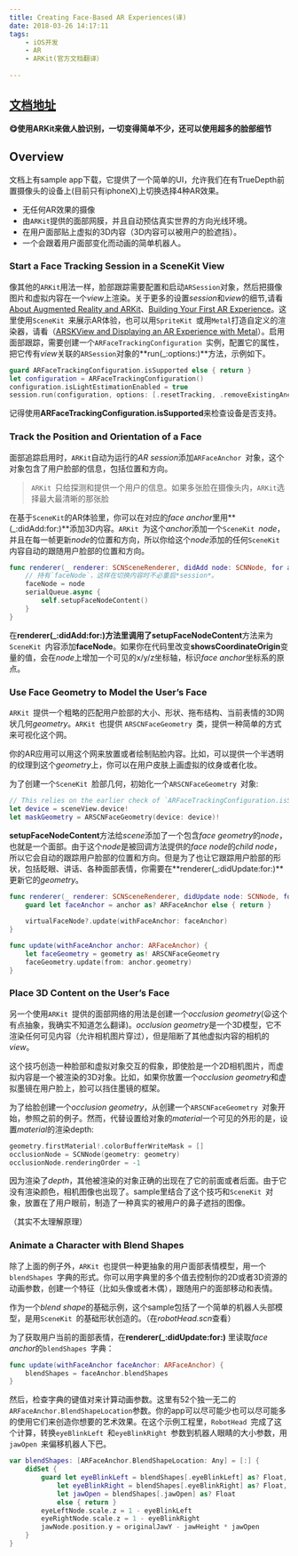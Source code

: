 ```yaml
---
title: Creating Face-Based AR Experiences(译)
date: 2018-03-26 14:17:11
tags: 
	- iOS开发 
	- AR
	- ARKit(官方文档翻译）
	
---
```


## [文档地址](https://developer.apple.com/documentation/arkit/creating_face_based_ar_experiences)

**😋使用ARKit来做人脸识别，一切变得简单不少，还可以使用超多的脸部细节**


## Overview

文档上有sample app下载，它提供了一个简单的UI，允许我们在有TrueDepth前置摄像头的设备上(目前只有iphoneX)上切换选择4种AR效果。

* 无任何AR效果的摄像
* 由`ARKit`提供的面部网膜，并且自动预估真实世界的方向光线环境。
* 在用户面部贴上虚拟的3D内容（3D内容可以被用户的脸遮挡）。
* 一个会跟着用户面部变化而动画的简单机器人。

### Start a Face Tracking Session in a SceneKit View

像其他的`ARKit`用法一样，脸部跟踪需要配置和启动`ARSession`对象，然后把摄像图片和虚拟内容在一个*view*上渲染。关于更多的设置*session*和*view*的细节,请看[About Augmented Reality and ARKit]()、[Building Your First AR Experience]()。这里使用`SceneKit `来展示AR体验，也可以用`SpriteKit `或用`Metal`打造自定义的渲染器，请看（[ARSKView and Displaying an AR Experience with Metal]()）。启用面部跟踪，需要创建一个`ARFaceTrackingConfiguration `实例，配置它的属性，把它传有*view*关联的`ARSession`对象的**run(_:options:)**方法，示例如下。

```swift
guard ARFaceTrackingConfiguration.isSupported else { return }
let configuration = ARFaceTrackingConfiguration()
configuration.isLightEstimationEnabled = true
session.run(configuration, options: [.resetTracking, .removeExistingAnchors])
```

记得使用**ARFaceTrackingConfiguration.isSupported**来检查设备是否支持。

### Track the Position and Orientation of a Face

面部追踪启用时，`ARKit`自动为运行的*AR session*添加`ARFaceAnchor `对象，这个对象包含了用户脸部的信息，包括位置和方向。

> `ARKit `只给探测和提供一个用户的信息。如果多张脸在摄像头内，`ARKit`选择最大最清晰的那张脸

在基于`SceneKit`的AR体验里，你可以在对应的*face anchor*里用**(_:didAdd:for:)**添加3D内容。`ARKit `为这个*anchor*添加一个`SceneKit `*node*，并且在每一帧更新*node*的位置和方向，所以你给这个*node*添加的任何`SceneKit `内容自动的跟随用户脸部的位置和方向。

```swift
func renderer(_ renderer: SCNSceneRenderer, didAdd node: SCNNode, for anchor: ARAnchor) {
    // 持有`faceNode`，这样在切换内容时不必重启*session*。
    faceNode = node
    serialQueue.async {
        self.setupFaceNodeContent()
    }
}
```

在**renderer(_:didAdd:for:)**方法里调用了**setupFaceNodeContent**方法来为`SceneKit `内容添加**faceNode**。如果你在代码里改变**showsCoordinateOrigin**变量的值，会在*node*上增加一个可见的x/y/z坐标轴，标识*face anchor*坐标系的原点。 


### Use Face Geometry to Model the User’s Face

`ARKit `提供一个粗略的匹配用户脸部的大小、形状、拖布结构、当前表情的3D网状几何*geometry*。`ARKit `也提供
`ARSCNFaceGeometry `类，提供一种简单的方式来可视化这个网。

你的AR应用可以用这个网来放置或者绘制贴脸内容。比如，可以提供一个半透明的纹理到这个*geometry*上，你可以在用户皮肤上画虚拟的纹身或者化妆。

为了创建一个`SceneKit `脸部几何，初始化一个`ARSCNFaceGeometry `对象:

```swift
// This relies on the earlier check of `ARFaceTrackingConfiguration.isSupported`.
let device = sceneView.device!
let maskGeometry = ARSCNFaceGeometry(device: device)!
```

**setupFaceNodeContent**方法给*scene*添加了一个包含*face geometry*的*node*，也就是一个面部。由于这个*node*是被回调方法提供的*face node*的*child node*，所以它会自动的跟踪用户脸部的位置和方向。但是为了也让它跟踪用户脸部的形状，包括眨眼、讲话、各种面部表情，你需要在**renderer(_:didUpdate:for:)**更新它的*geometry*。

```swift
func renderer(_ renderer: SCNSceneRenderer, didUpdate node: SCNNode, for anchor: ARAnchor) {
    guard let faceAnchor = anchor as? ARFaceAnchor else { return }
    
    virtualFaceNode?.update(withFaceAnchor: faceAnchor)
}
```

```swift
func update(withFaceAnchor anchor: ARFaceAnchor) {
    let faceGeometry = geometry as! ARSCNFaceGeometry
    faceGeometry.update(from: anchor.geometry)
}
```


### Place 3D Content on the User’s Face

另一个使用`ARKit `提供的面部网络的用法是创建一个*occlusion geometry*(😦这个有点抽象，我确实不知道怎么翻译)。*occlusion geometry*是一个3D模型，它不渲染任何可见内容（允许相机图片穿过），但是阻断了其他虚拟内容的相机的*view*。

这个技巧创造一种脸部和虚拟对象交互的假象，即使脸是一个2D相机图片，而虚拟内容是一个被渲染的3D对象。比如，如果你放置一个*occlusion geometry*和虚拟墨镜在用户脸上，脸可以挡住墨镜的框架。

为了给脸创建一个*occlusion geometry*，从创建一个`ARSCNFaceGeometry `对象开始，参照之前的例子。然而，代替设置给对象的*material*一个可见的外形的是，设置*material*的渲染depth:

```swift
geometry.firstMaterial!.colorBufferWriteMask = []
occlusionNode = SCNNode(geometry: geometry)
occlusionNode.renderingOrder = -1
```

因为渲染了*depth*，其他被渲染的对象正确的出现在了它的前面或者后面。由于它没有渲染颜色，相机图像也出现了。sample里结合了这个技巧和`SceneKit `对象，放置在了用户眼前，制造了一种真实的被用户的鼻子遮挡的图像。

（其实不太理解原理）

### Animate a Character with Blend Shapes

除了上面的例子外，`ARKit `也提供一种更抽象的用户面部表情模型，用一个`blendShapes `字典的形式。你可以用字典里的多个值去控制你的2D或者3D资源的动画参数，创建一个特征（比如头像或者木偶），跟随用户的面部移动和表情。

作为一个*blend shape*的基础示例，这个sample包括了一个简单的机器人头部模型，是用`SceneKit `的基础形状创造的。（在*robotHead.scn*查看）

为了获取用户当前的面部表情，在**renderer(_:didUpdate:for:)** 里读取*face anchor*的`blendShapes `字典：

```swift
func update(withFaceAnchor faceAnchor: ARFaceAnchor) {
    blendShapes = faceAnchor.blendShapes
}
```

然后，检查字典的键值对来计算动画参数。这里有52个独一无二的`ARFaceAnchor.BlendShapeLocation`参数。你的app可以尽可能少也可以尽可能多的使用它们来创造你想要的艺术效果。在这个示例工程里，`RobotHead `完成了这个计算，转换`eyeBlinkLeft `和`eyeBlinkRight `参数到机器人眼睛的大小参数，用`jawOpen `来偏移机器人下巴。

```swift
var blendShapes: [ARFaceAnchor.BlendShapeLocation: Any] = [:] {
    didSet {
        guard let eyeBlinkLeft = blendShapes[.eyeBlinkLeft] as? Float,
            let eyeBlinkRight = blendShapes[.eyeBlinkRight] as? Float,
            let jawOpen = blendShapes[.jawOpen] as? Float
            else { return }
        eyeLeftNode.scale.z = 1 - eyeBlinkLeft
        eyeRightNode.scale.z = 1 - eyeBlinkRight
        jawNode.position.y = originalJawY - jawHeight * jawOpen
    }
}
```

